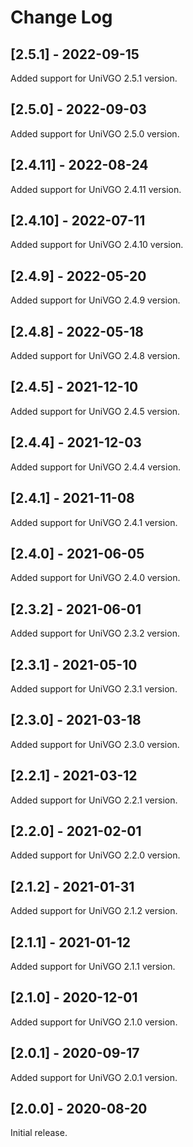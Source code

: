 # Change Log

## [2.5.1] - 2022-09-15
Added support for UniVGO 2.5.1 version.

## [2.5.0] - 2022-09-03
Added support for UniVGO 2.5.0 version.

## [2.4.11] - 2022-08-24
Added support for UniVGO 2.4.11 version.

## [2.4.10] - 2022-07-11
Added support for UniVGO 2.4.10 version.

## [2.4.9] - 2022-05-20
Added support for UniVGO 2.4.9 version.

## [2.4.8] - 2022-05-18
Added support for UniVGO 2.4.8 version.

## [2.4.5] - 2021-12-10
Added support for UniVGO 2.4.5 version.

## [2.4.4] - 2021-12-03
Added support for UniVGO 2.4.4 version.

## [2.4.1] - 2021-11-08
Added support for UniVGO 2.4.1 version.

## [2.4.0] - 2021-06-05
Added support for UniVGO 2.4.0 version.

## [2.3.2] - 2021-06-01
Added support for UniVGO 2.3.2 version.

## [2.3.1] - 2021-05-10
Added support for UniVGO 2.3.1 version.

## [2.3.0] - 2021-03-18
Added support for UniVGO 2.3.0 version.

## [2.2.1] - 2021-03-12
Added support for UniVGO 2.2.1 version.

## [2.2.0] - 2021-02-01
Added support for UniVGO 2.2.0 version.

## [2.1.2] - 2021-01-31
Added support for UniVGO 2.1.2 version.

## [2.1.1] - 2021-01-12
Added support for UniVGO 2.1.1 version.

## [2.1.0] - 2020-12-01
Added support for UniVGO 2.1.0 version.

## [2.0.1] - 2020-09-17
Added support for UniVGO 2.0.1 version.

## [2.0.0] - 2020-08-20
Initial release.
